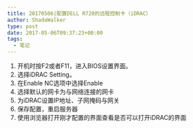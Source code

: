 ```yaml
---
title: 20170506|配置DELL R720的远程控制卡（iDRAC）
author: ShadoWalker
type: post
date: 2017-05-06T09:37:23+00:00
tags:
  - 笔记
---
```


  1. 开机时按F2或者F11，进入BIOS设置界面。
  2. 选择iDRAC Setting。
  3. 在Enable NC选项中选择Enable
  4. 选择默认的网卡为与网络连接的网卡
  5. 为iDRAC设置IP地址、子网掩码与网关
  6. 保存配置，重启服务器
  7. 使用浏览器打开刚才配置的界面查看是否可以打开iDRAC的界面

&nbsp;
